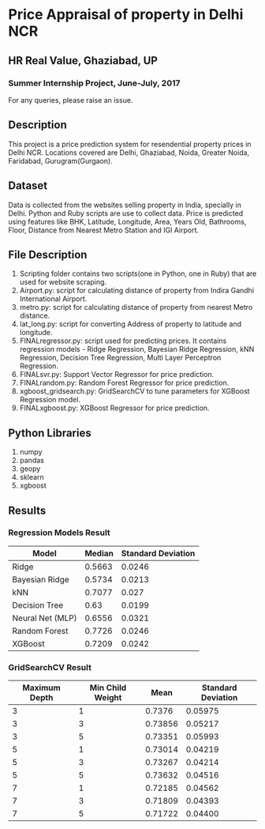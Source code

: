 # Price Appraisal of property in Delhi NCR
## HR Real Value, Ghaziabad, UP
### Summer Internship Project, June-July, 2017
For any queries, please raise an issue.


## Description
This project is a price prediction system for resendential property prices in Delhi NCR.
Locations covered are Delhi, Ghaziabad, Noida, Greater Noida, Faridabad, Gurugram(Gurgaon).


## Dataset
Data is collected from the websites selling property in India, specially in Delhi. Python and Ruby scripts are use to collect data.
Price is predicted using features like BHK, Latitude, Longitude, Area, Years Old, Bathrooms, Floor, Distance from Nearest Metro Station and IGI Airport.


## File Description
1. Scripting folder contains two scripts(one in Python, one in Ruby) that are used for website scraping.
2. Airport.py: script for calculating distance of property from Indira Gandhi International Airport.
3. metro.py: script for calculating distance of property from nearest Metro distance.
4. lat_long.py: script for converting Address of property to latitude and longitude.
5. FINALregressor.py: script used for predicting prices. It contains regression models -  Ridge Regression, Bayesian Ridge Regression, kNN Regression, Decision Tree Regression, Multi Layer Perceptron Regression.
6. FINALsvr.py: Support Vector Regressor for price prediction.
7. FINALrandom.py: Random Forest Regressor for price prediction.
8. xgboost_gridsearch.py: GridSearchCV to tune parameters for XGBoost Regression model.
9. FINALxgboost.py: XGBoost Regressor for price prediction.


## Python Libraries
1. numpy
2. pandas
3. geopy
4. sklearn
5. xgboost


## Results
### Regression Models Result

Model  | Median  | Standard Deviation
------------- | ------------- | -------------
Ridge  | 0.5663  | 0.0246
Bayesian Ridge  | 0.5734  | 0.0213
kNN  | 0.7077  | 0.027
Decision Tree  | 0.63  | 0.0199
Neural Net (MLP)  | 0.6556  | 0.0321
Random Forest  | 0.7726  | 0.0246
XGBoost  | 0.7209  | 0.0242


### GridSearchCV Result

Maximum Depth  | Min Child Weight  | Mean  | Standard Deviation
------------- | ------------- | ------------- | -------------
3  | 1  | 0.7376  | 0.05975
3  | 3  | 0.73856  | 0.05217
3  | 5  | 0.73351  | 0.05993
5  | 1  | 0.73014  | 0.04219
5  | 3  | 0.73267  | 0.04214
5  | 5  | 0.73632  | 0.04516
7  | 1  | 0.72185  | 0.04562
7  | 3  | 0.71809  | 0.04393
7  | 5  | 0.71722  | 0.04400
